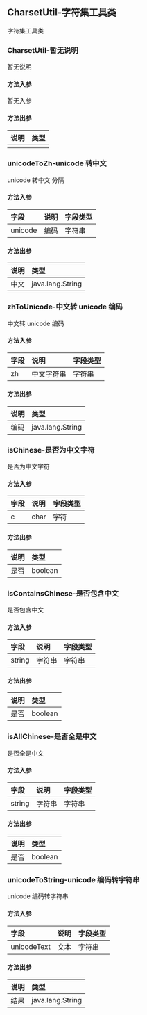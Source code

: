 ## CharsetUtil-字符集工具类

字符集工具类

### CharsetUtil-暂无说明

暂无说明

#### 方法入参

暂无入参

#### 方法出参

| 说明 | 类型 |
|:---|:---|
|  |  |

### unicodeToZh-unicode 转中文

unicode 转中文
分隔

#### 方法入参

| 字段 | 说明 | 字段类型 |
|:---|:---|:---|
| unicode | 编码 | 字符串 |

#### 方法出参

| 说明 | 类型 |
|:---|:---|
| 中文 | java.lang.String |

### zhToUnicode-中文转 unicode 编码

中文转 unicode 编码

#### 方法入参

| 字段 | 说明 | 字段类型 |
|:---|:---|:---|
| zh | 中文字符串 | 字符串 |

#### 方法出参

| 说明 | 类型 |
|:---|:---|
| 编码 | java.lang.String |

### isChinese-是否为中文字符

是否为中文字符

#### 方法入参

| 字段 | 说明 | 字段类型 |
|:---|:---|:---|
| c | char | 字符 |

#### 方法出参

| 说明 | 类型 |
|:---|:---|
| 是否 | boolean |

### isContainsChinese-是否包含中文

是否包含中文

#### 方法入参

| 字段 | 说明 | 字段类型 |
|:---|:---|:---|
| string | 字符串 | 字符串 |

#### 方法出参

| 说明 | 类型 |
|:---|:---|
| 是否 | boolean |

### isAllChinese-是否全是中文

是否全是中文

#### 方法入参

| 字段 | 说明 | 字段类型 |
|:---|:---|:---|
| string | 字符串 | 字符串 |

#### 方法出参

| 说明 | 类型 |
|:---|:---|
| 是否 | boolean |

### unicodeToString-unicode 编码转字符串

unicode 编码转字符串

#### 方法入参

| 字段 | 说明 | 字段类型 |
|:---|:---|:---|
| unicodeText | 文本 | 字符串 |

#### 方法出参

| 说明 | 类型 |
|:---|:---|
| 结果 | java.lang.String |




